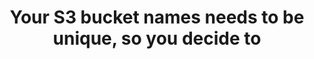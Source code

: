 ---
layout: answer
title: "Your S3 bucket names needs to be unique, so you decide to "
blurb: "An S3 bucket name cannot use a Unix slash, DOS slash, or the @ sign. Here are more details on what can and cannot go into an S3 bucket name."
quid: 270
---